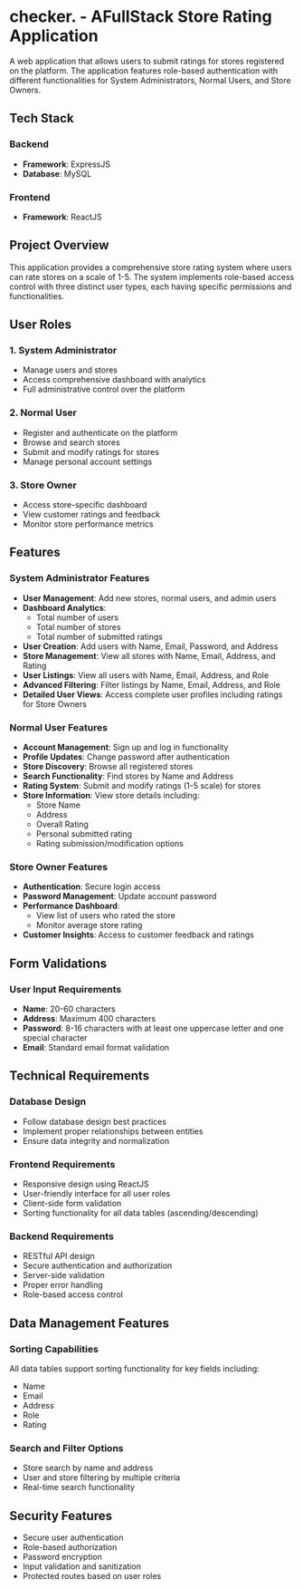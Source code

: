 # checker. - AFullStack Store Rating Application

A web application that allows users to submit ratings for stores registered on the platform. The application features role-based authentication with different functionalities for System Administrators, Normal Users, and Store Owners.

## Tech Stack

### Backend
- **Framework**: ExpressJS
- **Database**: MySQL

### Frontend
- **Framework**: ReactJS

## Project Overview

This application provides a comprehensive store rating system where users can rate stores on a scale of 1-5. The system implements role-based access control with three distinct user types, each having specific permissions and functionalities.

## User Roles

### 1. System Administrator
- Manage users and stores
- Access comprehensive dashboard with analytics
- Full administrative control over the platform

### 2. Normal User
- Register and authenticate on the platform
- Browse and search stores
- Submit and modify ratings for stores
- Manage personal account settings

### 3. Store Owner
- Access store-specific dashboard
- View customer ratings and feedback
- Monitor store performance metrics

## Features

### System Administrator Features
- **User Management**: Add new stores, normal users, and admin users
- **Dashboard Analytics**:
  - Total number of users
  - Total number of stores
  - Total number of submitted ratings
- **User Creation**: Add users with Name, Email, Password, and Address
- **Store Management**: View all stores with Name, Email, Address, and Rating
- **User Listings**: View all users with Name, Email, Address, and Role
- **Advanced Filtering**: Filter listings by Name, Email, Address, and Role
- **Detailed User Views**: Access complete user profiles including ratings for Store Owners

### Normal User Features
- **Account Management**: Sign up and log in functionality
- **Profile Updates**: Change password after authentication
- **Store Discovery**: Browse all registered stores
- **Search Functionality**: Find stores by Name and Address
- **Rating System**: Submit and modify ratings (1-5 scale) for stores
- **Store Information**: View store details including:
  - Store Name
  - Address
  - Overall Rating
  - Personal submitted rating
  - Rating submission/modification options

### Store Owner Features
- **Authentication**: Secure login access
- **Password Management**: Update account password
- **Performance Dashboard**:
  - View list of users who rated the store
  - Monitor average store rating
- **Customer Insights**: Access to customer feedback and ratings

## Form Validations

### User Input Requirements
- **Name**: 20-60 characters
- **Address**: Maximum 400 characters
- **Password**: 8-16 characters with at least one uppercase letter and one special character
- **Email**: Standard email format validation

## Technical Requirements

### Database Design
- Follow database design best practices
- Implement proper relationships between entities
- Ensure data integrity and normalization

### Frontend Requirements
- Responsive design using ReactJS
- User-friendly interface for all user roles
- Client-side form validation
- Sorting functionality for all data tables (ascending/descending)

### Backend Requirements
- RESTful API design
- Secure authentication and authorization
- Server-side validation
- Proper error handling
- Role-based access control

## Data Management Features

### Sorting Capabilities
All data tables support sorting functionality for key fields including:
- Name
- Email
- Address
- Role
- Rating

### Search and Filter Options
- Store search by name and address
- User and store filtering by multiple criteria
- Real-time search functionality

## Security Features

- Secure user authentication
- Role-based authorization
- Password encryption
- Input validation and sanitization
- Protected routes based on user roles
